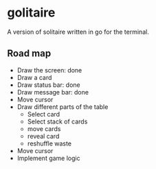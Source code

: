# golitaire

A version of solitaire written in go for the terminal.

## Road map

- Draw the screen: done
- Draw a card
- Draw status bar: done
- Draw message bar: done
- Move cursor
- Draw different parts of the table
	- Select card
	- Select stack of cards
	- move cards
	- reveal card
	- reshuffle waste
- Move cursor
- Implement game logic



